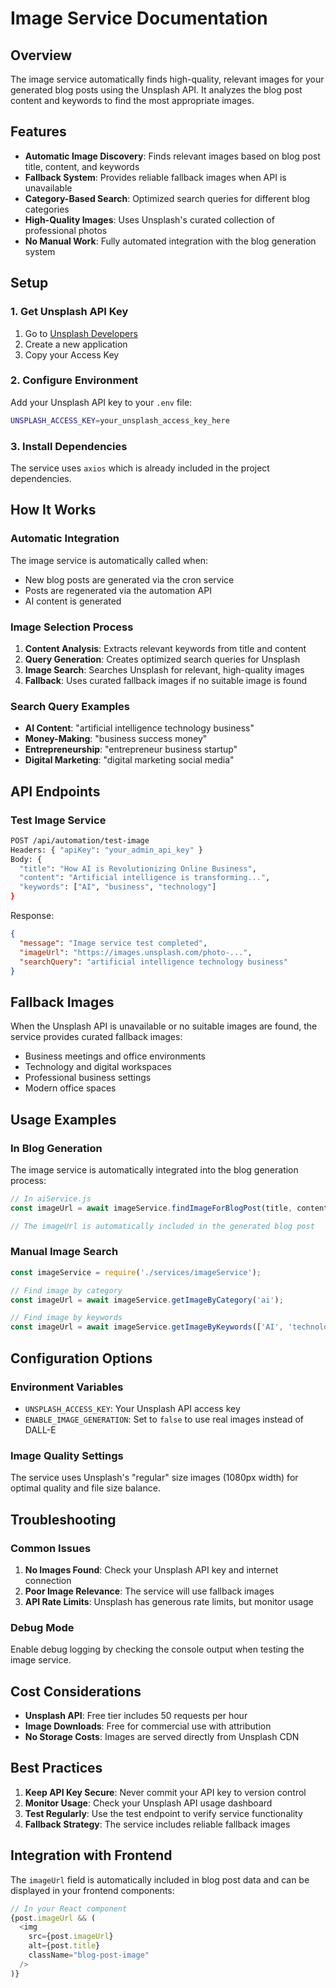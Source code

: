 # Image Service Documentation

## Overview

The image service automatically finds high-quality, relevant images for your generated blog posts using the Unsplash API. It analyzes the blog post content and keywords to find the most appropriate images.

## Features

- **Automatic Image Discovery**: Finds relevant images based on blog post title, content, and keywords
- **Fallback System**: Provides reliable fallback images when API is unavailable
- **Category-Based Search**: Optimized search queries for different blog categories
- **High-Quality Images**: Uses Unsplash's curated collection of professional photos
- **No Manual Work**: Fully automated integration with the blog generation system

## Setup

### 1. Get Unsplash API Key

1. Go to [Unsplash Developers](https://unsplash.com/developers)
2. Create a new application
3. Copy your Access Key

### 2. Configure Environment

Add your Unsplash API key to your `.env` file:

```bash
UNSPLASH_ACCESS_KEY=your_unsplash_access_key_here
```

### 3. Install Dependencies

The service uses `axios` which is already included in the project dependencies.

## How It Works

### Automatic Integration

The image service is automatically called when:
- New blog posts are generated via the cron service
- Posts are regenerated via the automation API
- AI content is generated

### Image Selection Process

1. **Content Analysis**: Extracts relevant keywords from title and content
2. **Query Generation**: Creates optimized search queries for Unsplash
3. **Image Search**: Searches Unsplash for relevant, high-quality images
4. **Fallback**: Uses curated fallback images if no suitable image is found

### Search Query Examples

- **AI Content**: "artificial intelligence technology business"
- **Money-Making**: "business success money"
- **Entrepreneurship**: "entrepreneur business startup"
- **Digital Marketing**: "digital marketing social media"

## API Endpoints

### Test Image Service

```bash
POST /api/automation/test-image
Headers: { "apiKey": "your_admin_api_key" }
Body: {
  "title": "How AI is Revolutionizing Online Business",
  "content": "Artificial intelligence is transforming...",
  "keywords": ["AI", "business", "technology"]
}
```

Response:
```json
{
  "message": "Image service test completed",
  "imageUrl": "https://images.unsplash.com/photo-...",
  "searchQuery": "artificial intelligence technology business"
}
```

## Fallback Images

When the Unsplash API is unavailable or no suitable images are found, the service provides curated fallback images:

- Business meetings and office environments
- Technology and digital workspaces
- Professional business settings
- Modern office spaces

## Usage Examples

### In Blog Generation

The image service is automatically integrated into the blog generation process:

```javascript
// In aiService.js
const imageUrl = await imageService.findImageForBlogPost(title, content, keywords);

// The imageUrl is automatically included in the generated blog post
```

### Manual Image Search

```javascript
const imageService = require('./services/imageService');

// Find image by category
const imageUrl = await imageService.getImageByCategory('ai');

// Find image by keywords
const imageUrl = await imageService.getImageByKeywords(['AI', 'technology', 'business']);
```

## Configuration Options

### Environment Variables

- `UNSPLASH_ACCESS_KEY`: Your Unsplash API access key
- `ENABLE_IMAGE_GENERATION`: Set to `false` to use real images instead of DALL-E

### Image Quality Settings

The service uses Unsplash's "regular" size images (1080px width) for optimal quality and file size balance.

## Troubleshooting

### Common Issues

1. **No Images Found**: Check your Unsplash API key and internet connection
2. **Poor Image Relevance**: The service will use fallback images
3. **API Rate Limits**: Unsplash has generous rate limits, but monitor usage

### Debug Mode

Enable debug logging by checking the console output when testing the image service.

## Cost Considerations

- **Unsplash API**: Free tier includes 50 requests per hour
- **Image Downloads**: Free for commercial use with attribution
- **No Storage Costs**: Images are served directly from Unsplash CDN

## Best Practices

1. **Keep API Key Secure**: Never commit your API key to version control
2. **Monitor Usage**: Check your Unsplash API usage dashboard
3. **Test Regularly**: Use the test endpoint to verify service functionality
4. **Fallback Strategy**: The service includes reliable fallback images

## Integration with Frontend

The `imageUrl` field is automatically included in blog post data and can be displayed in your frontend components:

```javascript
// In your React component
{post.imageUrl && (
  <img 
    src={post.imageUrl} 
    alt={post.title}
    className="blog-post-image"
  />
)}
``` 